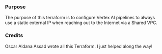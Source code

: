 ### Purpose
The purpose of this terraform is to configure Vertex AI pipelines to always use a static external IP when reaching out to the Internet via a Shared VPC.

### Credits
Oscar Aldana Assad wrote all this Terraform. I just helped along the way!